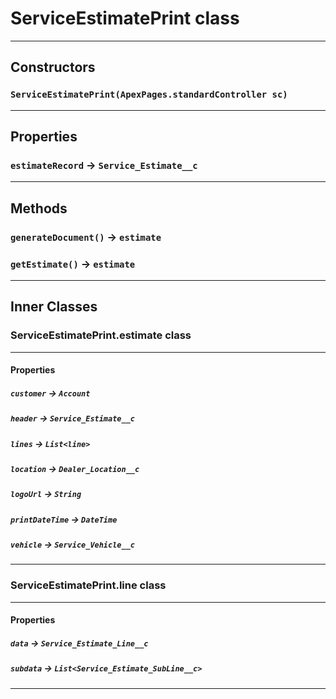 # ServiceEstimatePrint class
---
## Constructors
### `ServiceEstimatePrint(ApexPages.standardController sc)`
---
## Properties

### `estimateRecord` → `Service_Estimate__c`

---
## Methods
### `generateDocument()` → `estimate`
### `getEstimate()` → `estimate`
---
## Inner Classes

### ServiceEstimatePrint.estimate class
---
#### Properties

##### `customer` → `Account`

##### `header` → `Service_Estimate__c`

##### `lines` → `List<line>`

##### `location` → `Dealer_Location__c`

##### `logoUrl` → `String`

##### `printDateTime` → `DateTime`

##### `vehicle` → `Service_Vehicle__c`

---
### ServiceEstimatePrint.line class
---
#### Properties

##### `data` → `Service_Estimate_Line__c`

##### `subdata` → `List<Service_Estimate_SubLine__c>`

---

